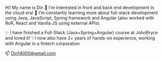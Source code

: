 Hi! My name is Din 👋 
I'm interested in front and back end development in the cloud era!
🌱 I’m constantly learning more about full-stack development using Java, JavaScript, Spring framework and Angular (also worked with RoR, React and Vanilla JS using external APIs)

✨ I have finished a Full-Stack (Java+Spring+Angular) course at JohnBryce and loved it!
✨I now also have 2+ years of hands-on experience, working with Angular in a fintech corporation

📫 Din14000@gmail.com

<!---

✨ Currently studying Computer Science at the Open University (about 1 more year left)

din14000/din14000 is a ✨ special ✨ repository because its `README.md` (this file) appears on your GitHub profile.
You can click the Preview link to take a look at your changes.
--->
